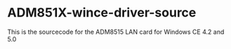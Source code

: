 # ADM851X-wince-driver-source
This is the sourcecode for the ADM8515 LAN card for Windows CE 4.2 and 5.0
